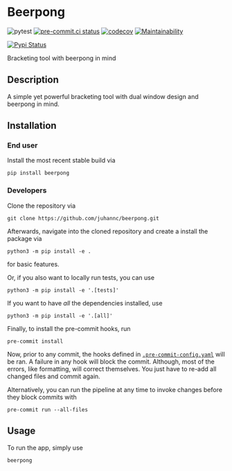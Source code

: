 # Beerpong

![pytest](https://github.com/juhannc/beerpong/actions/workflows/pytest.yml/badge.svg)
[![pre-commit.ci status](https://results.pre-commit.ci/badge/github/juhannc/beerpong/main.svg)](https://results.pre-commit.ci/latest/github/juhannc/beerpong/main)
[![codecov](https://codecov.io/gh/juhannc/beerpong/branch/main/graph/badge.svg)](https://codecov.io/gh/juhannc/beerpong)
[![Maintainability](https://api.codeclimate.com/v1/badges/ba14c01e22ad0343af8c/maintainability)](https://codeclimate.com/github/juhannc/beerpong/maintainability)

[![Pypi Status](https://badge.fury.io/py/beerpong.svg)](https://badge.fury.io/py/beerpong)

Bracketing tool with beerpong in mind

## Description

A simple yet powerful bracketing tool with dual window design and beerpong in mind.

## Installation

### End user

Install the most recent stable build via

```shell
pip install beerpong
```

### Developers

Clone the repository via

```shell
git clone https://github.com/juhannc/beerpong.git
```

Afterwards, navigate into the cloned repository and create a install the package via

```shell
python3 -m pip install -e .
```

for basic features.

Or, if you also want to locally run tests, you can use

```shell
python3 -m pip install -e '.[tests]'
```

If you want to have _all_ the dependencies installed, use

```shell
python3 -m pip install -e '.[all]'
```

Finally, to install the pre-commit hooks, run

```shell
pre-commit install
```

Now, prior to any commit, the hooks defined in [`.pre-commit-config.yaml`](./.pre-commit-config.yaml) will be ran.
A failure in any hook will block the commit.
Although, most of the errors, like formatting, will correct themselves.
You just have to re-add all changed files and commit again.

Alternatively, you can run the pipeline at any time to invoke changes before they block commits with

```shell
pre-commit run --all-files
```

## Usage

To run the app, simply use

```shell
beerpong
```
